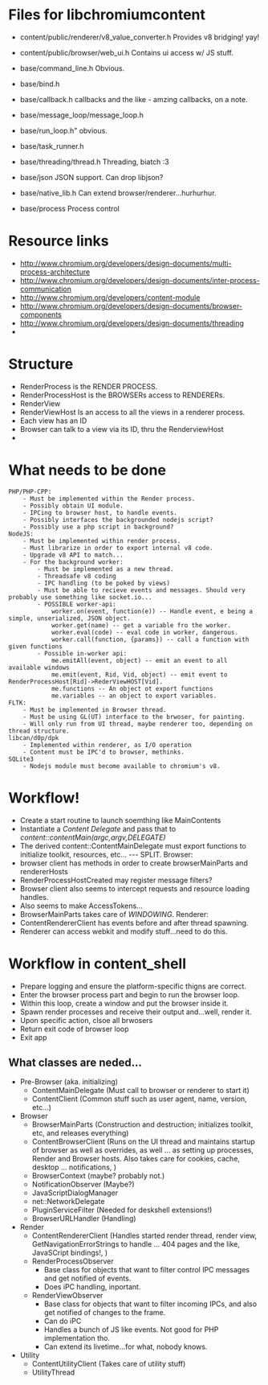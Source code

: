 # Files for libchromiumcontent

- content/public/renderer/v8_value_converter.h
    Provides v8 bridging! yay!

- content/public/browser/web_ui.h
    Contains ui access w/ JS stuff.

- base/command_line.h
    Obvious.

- base/bind.h
- base/callback.h
    callbacks and the like - amzing callbacks, on a note.

- base/message_loop/message_loop.h
- base/run_loop.h"
    obvious.

- base/task_runner.h
- base/threading/thread.h
    Threading, biatch :3

- base/json
    JSON support. Can drop libjson?

- base/native_lib.h
    Can extend browser/renderer...hurhurhur.

- base/process
    Process control



# Resource links
- http://www.chromium.org/developers/design-documents/multi-process-architecture
- http://www.chromium.org/developers/design-documents/inter-process-communication
- http://www.chromium.org/developers/content-module
- http://www.chromium.org/developers/design-documents/browser-components
- http://www.chromium.org/developers/design-documents/threading
-

# Structure
- RenderProcess is the RENDER PROCESS.
- RenderProcessHost is the BROWSERs access to RENDERERs.
- RenderView
- RenderViewHost Is an access to all the views in a renderer process.
- Each view has an ID
- Browser can talk to a view via its ID, thru the RenderviewHost
-

# What needs to be done
    PHP/PHP-CPP:
        - Must be implemented within the Render process.
        - Possibly obtain UI module.
        - IPCing to browser host, to handle events.
        - Possibly interfaces the backgrounded nodejs script?
        - Possibly use a php script in background?
    NodeJS:
        - Must be implemented within render process.
        - Must librarize in order to export internal v8 code.
        - Upgrade v8 API to match...
        - For the background worker:
            - Must be implemented as a new thread.
            - Threadsafe v8 coding
            - IPC handling (to be poked by views)
            - Must be able to recieve events and messages. Should very probably use something like socket.io...
            - POSSIBLE worker-api:
                worker.on(event, function(e)) -- Handle event, e being a simple, unserialized, JSON object.
                worker.get(name) -- get a variable fro the worker.
                worker.eval(code) -- eval code in worker, dangerous.
                worker.call(function, {params}) -- call a function with given functions
            - Possible in-worker api:
                me.emitAll(event, object) -- emit an event to all available windows
                me.emit(event, Rid, Vid, object) -- emit event to RenderProcessHost[Rid]->RederViewHOST[Vid].
                me.functions -- An object ot export functions
                me.variables -- an object to export variables.
    FLTK:
        - Must be implemented in Browser thread.
        - Must be using GL(UT) interface to the brwoser, for painting.
        - Will only run from UI thread, maybe renderer too, depending on thread structure.
    libcan/d0p/dpk
        - Implemented within renderer, as I/O operation
        - Content must be IPC'd to browser, methinks.
    SQLite3
        - Nodejs module must become available to chromium's v8.



# Workflow!
- Create a start routine to launch soemthing like MainContents
- Instantiate a *Content Delegate* and pass that to *content::contentMain(argc,argv,_DELEGATE_)*
- The derived content::ContentMainDelegate must export functions to initialize toolkit, resources, etc...
--- SPLIT.
Browser:
- browser client has methods in order to create browserMainParts and rendererHosts
- RenderProcessHostCreated may register message filters?
- Browser client also seems to intercept requests and resource loading handles.
- Also seems to make AccessTokens...
- BrowserMainParts takes care of *WINDOWING*.
Renderer:
- ContentRendererClient has events before and after thread spawning.
- Renderer can access webkit and modify stuff...need to do this.



# Workflow in content_shell
- Prepare logging and ensure the platform-specific thigns are correct.
- Enter the browser process part and begin to run the browser loop.
- Within this loop, create a window and put the browser inside it.
- Spawn render processes and receive their output and...well, render it.
- Upon specific action, clsoe all brwosers
- Return exit code of browser loop
- Exit app

## What classes are neded...
- Pre-Browser (aka. initializing)
    * ContentMainDelegate (Must call to browser or renderer to start it)
    - ContentClient (Common stuff such as user agent, name, version, etc...)
- Browser
    * BrowserMainParts (Construction and destruction; initializes toolkit, etc, and releases everything)
    * ContentBrowserClient (Runs on the UI thread and maintains startup of browser as well as overrides, as well
        ... as setting up processes, Render and Browser hosts. Also takes care for cookies, cache, desktop
        ... notifications, )
    * BrowserContext (maybe? probably not.)
    * NotificationObserver (Maybe?)
    * JavaScriptDialogManager
    * net::NetworkDelegate
    * PluginServiceFilter (Needed for deskshell extensions!)
    - BrowserURLHandler (Handling)
- Render
    * ContentRendererClient (Handles started render thread, render view, GetNavigationErrorStrings to handle
        ... 404 pages and the like, JavaSCript bindings!, )
    * RenderProcessObserver
        - Base class for objects that want to filter control IPC messages and get notified of events.
        - Does iPC handling, inportant.
    * RenderViewObserver
        * Base class for objects that want to filter incoming IPCs, and also get notified of changes to the frame.
        * Can do iPC
        * Handles a bunch of JS like events. Not good for PHP implementation tho.
        * Can extend its livetime...for what, nobody knows.
- Utility
    - ContentUtilityClient (Takes care of utility stuff)
    - UtilityThread

